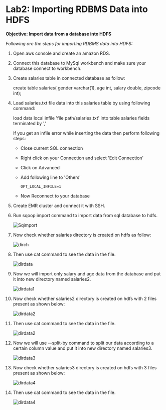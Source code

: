# Lab2: Importing RDBMS Data into HDFS


**Objective: Import data from a database into HDFS**

*Following are the steps for importing RDBMS data into HDFS:*

1. Open aws console and create an amazon RDS.

2. Connect this database to MySql workbench and make sure your database connect to workbench.

3. Create salaries table in connected database as follow:

	create table salaries(
        gender varchar(1),
        age int,
        salary double,
        zipcode int);

4. Load salaries.txt file data into this salaries table by using following command:
	
	load data local infile 'file path/salaries.txt' into table salaries fields terminated by ','

	If you get an infile error while inserting the data then perform following steps:

	  *  Close current SQL connection
	  *  Right click on your Connection and select 'Edit Connection'
	  *  Click on Advanced
 	  *  Add following line to 'Others'

    		 OPT_LOCAL_INFILE=1

	 *  Now Reconnect to your database 

5. Create EMR cluster and connect it with SSH.

6. Run sqoop import command to import data from sql database to hdfs.
	
      ![Sqimport](https://github.com/Priyanka743/priyanka-vitadbda/tree/Big-Data/images/L1.jpg)

7. Now check whether salaries directory is created on hdfs as follow:
	
      ![dirch](https://github.com/Priyanka743/priyanka-vitadbda/tree/Big-Data/images/L2.jpg)

8. Then use cat command to see the data in the file.

      ![dirdata](https://github.com/Priyanka743/priyanka-vitadbda/tree/Big-Data/images/L3.jpg)

9. Now we will import only salary and age data from the database and put it into new directory named       salaries2.
 	
      ![dirdata1](https://github.com/Priyanka743/priyanka-vitadbda/tree/Big-Data/images/L4.jpg)

10. Now check whether salaries2 directory is created on hdfs with 2 files present as shown below:
	
      ![dirdata2](https://github.com/Priyanka743/priyanka-vitadbda/tree/Big-Data/images/L5.jpg)

11. Then use cat command to see the data in the file.

      ![dirdata2](https://github.com/Priyanka743/priyanka-vitadbda/tree/Big-Data/images/L6.jpg)

12. Now we will use --split-by command to split our data according to a certain column value and put it      into new directory named salaries3.

      ![dirdata3](https://github.com/Priyanka743/priyanka-vitadbda/tree/Big-Data/images/L7.jpg)

13. Now check whether salaries3 directory is created on hdfs with 3 files present as shown below:
      
      ![dirdata4](https://github.com/Priyanka743/priyanka-vitadbda/tree/Big-Data/images/L8.jpg)

14. Then use cat command to see the data in the file.
	
      ![dirdata4](https://github.com/Priyanka743/priyanka-vitadbda/tree/Big-Data/images/L9.jpg)

	

  






	

	
